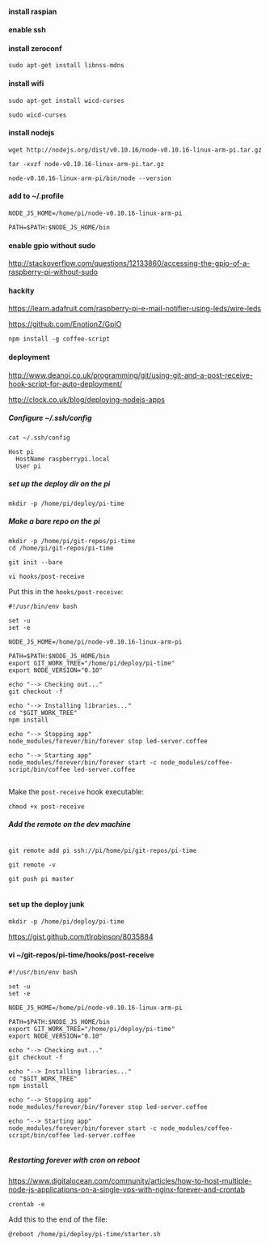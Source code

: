#### install raspian
#### enable ssh

#### install zeroconf

`sudo apt-get install libnss-mdns`

#### install wifi

`sudo apt-get install wicd-curses`

`sudo wicd-curses`

#### install nodejs

`wget http://nodejs.org/dist/v0.10.16/node-v0.10.16-linux-arm-pi.tar.gz`

`tar -xvzf node-v0.10.16-linux-arm-pi.tar.gz`

`node-v0.10.16-linux-arm-pi/bin/node --version`


#### add to ~/.profile

```
NODE_JS_HOME=/home/pi/node-v0.10.16-linux-arm-pi

PATH=$PATH:$NODE_JS_HOME/bin
```

#### enable gpio without sudo

http://stackoverflow.com/questions/12133860/accessing-the-gpio-of-a-raspberry-pi-without-sudo

#### hackity

https://learn.adafruit.com/raspberry-pi-e-mail-notifier-using-leds/wire-leds

https://github.com/EnotionZ/GpiO

`npm install -g coffee-script`


#### deployment

http://www.deanoj.co.uk/programming/git/using-git-and-a-post-receive-hook-script-for-auto-deployment/

http://clock.co.uk/blog/deploying-nodejs-apps


##### Configure ~/.ssh/config
```
cat ~/.ssh/config

Host pi
  HostName raspberrypi.local
  User pi
```

##### set up the deploy dir on the pi

`mkdir -p /home/pi/deploy/pi-time`

##### Make a bare repo on the pi

```
mkdir -p /home/pi/git-repos/pi-time
cd /home/pi/git-repos/pi-time

git init --bare

vi hooks/post-receive
```

Put this in the `hooks/post-receive`:

```
#!/usr/bin/env bash
 
set -u
set -e

NODE_JS_HOME=/home/pi/node-v0.10.16-linux-arm-pi

PATH=$PATH:$NODE_JS_HOME/bin
export GIT_WORK_TREE="/home/pi/deploy/pi-time"
export NODE_VERSION="0.10"
 
echo "--> Checking out..."
git checkout -f
 
echo "--> Installing libraries..."
cd "$GIT_WORK_TREE"
npm install

echo "--> Stopping app"
node_modules/forever/bin/forever stop led-server.coffee

echo "--> Starting app"
node_modules/forever/bin/forever start -c node_modules/coffee-script/bin/coffee led-server.coffee
 
```

Make the `post-receive` hook executable:

`chmod +x post-receive`


##### Add the remote on the dev machine

```

git remote add pi ssh://pi/home/pi/git-repos/pi-time

git remote -v

git push pi master


```


#### set up the deploy junk

`mkdir -p /home/pi/deploy/pi-time`



https://gist.github.com/tlrobinson/8035884


#### vi ~/git-repos/pi-time/hooks/post-receive

```
#!/usr/bin/env bash
 
set -u
set -e

NODE_JS_HOME=/home/pi/node-v0.10.16-linux-arm-pi

PATH=$PATH:$NODE_JS_HOME/bin
export GIT_WORK_TREE="/home/pi/deploy/pi-time"
export NODE_VERSION="0.10"
 
echo "--> Checking out..."
git checkout -f
 
echo "--> Installing libraries..."
cd "$GIT_WORK_TREE"
npm install

echo "--> Stopping app"
node_modules/forever/bin/forever stop led-server.coffee

echo "--> Starting app"
node_modules/forever/bin/forever start -c node_modules/coffee-script/bin/coffee led-server.coffee
 

```



##### Restarting forever with cron on reboot

https://www.digitalocean.com/community/articles/how-to-host-multiple-node-js-applications-on-a-single-vps-with-nginx-forever-and-crontab

`crontab -e`

Add this to the end of the file:

`@reboot /home/pi/deploy/pi-time/starter.sh`